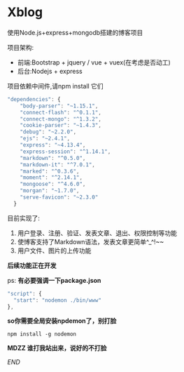 # Xblog
使用Node.js+express+mongodb搭建的博客项目

项目架构:

* 前端:Bootstrap + jquery / vue + vuex(在考虑是否动工)
* 后台:Nodejs + express

项目依赖中间件,请npm install 它们

```javascript
"dependencies": {
    "body-parser": "~1.15.1",
    "connect-flash": "^0.1.1",
    "connect-mongo": "^1.3.2",
    "cookie-parser": "~1.4.3",
    "debug": "~2.2.0",
    "ejs": "~2.4.1",
    "express": "~4.13.4",
    "express-session": "^1.14.1",
    "markdown": "^0.5.0",
    "markdown-it": "^7.0.1",
    "marked": "^0.3.6",
    "moment": "^2.14.1",
    "mongoose": "^4.6.0",
    "morgan": "~1.7.0",
    "serve-favicon": "~2.3.0"
  }
```
目前实现了:

1. 用户登录、注册、验证、发表文章、退出、权限控制等功能
2. 使博客支持了Markdown语法，发表文章更简单^_^!~~
3. 用户文件、图片的上传功能

**后续功能正在开发**

ps: **有必要强调一下package.json**

``` javascript
"script": {
  "start": "nodemon ./bin/www"
},
```

**so你需要全局安装npdemon了，别打脸**

``` code
npm install -g nodemon
```
**MDZZ 谁打我站出来，说好的不打脸**

*END*
